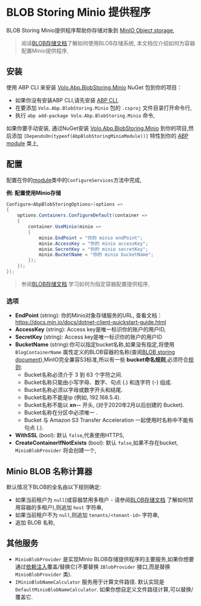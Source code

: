 # BLOB Storing Minio 提供程序

BLOB Storing Minio提供程序帮助你存储对象到 [MinIO Object storage](https://min.io/),

> 阅读[BLOB存储文档](Blob-Storing.md)了解如何使用BLOB存储系统, 本文档仅介绍如何为容器配置Minio提供程序,

## 安装

使用 ABP CLI 来安装 [Volo.Abp.BlobStoring.Minio](https://www.nuget.org/packages/Volo.Abp.BlobStoring.Minio) NuGet 包到你的项目：

* 如果你没有安装ABP CLI,请先安装 [ABP CLI](https://docs.abp.io/en/abp/latest/CLI),
* 在要添加 `Volo.Abp.BlobStoring.Minio` 包的 `.csproj` 文件目录打开命令行,
* 执行 `abp add-package Volo.Abp.BlobStoring.Minio` 命令,

如果你要手动安装, 通过NuGet安装 [Volo.Abp.BlobStoring.Minio](https://www.nuget.org/packages/Volo.Abp.BlobStoring.Minio) 到你的项目,然后添加 `[DependsOn(typeof(AbpBlobStoringMinioModule))]` 特性到你的 [ABP module](Module-Development-Basics.md) 类上,

## 配置

配置在你的[module](Module-Development-Basics.md)类中的`ConfigureServices`方法中完成,

**例: 配置使用Minio存储**

````csharp
Configure<AbpBlobStoringOptions>(options =>
{
    options.Containers.ConfigureDefault(container =>
    {
        container.UseMinio(minio =>
        {
            minio.EndPoint = "你的 minio endPoint";
            minio.AccessKey = "你的 minio accessKey";
            minio.SecretKey = "你的 minio secretKey";
            minio.BucketName = "你的 minio bucketName";
        });
    });
});
````

> 参阅[BLOB存储文档](Blob-Storing.md) 学习如何为指定容器配置提供程序,

### 选项

* **EndPoint** (string): 你的Minio对象存储服务的URL, 查看文档：https://docs.min.io/docs/dotnet-client-quickstart-guide.html
* **AccessKey** (string): Access key是唯一标识你的账户的用户ID, 
* **SecretKey** (string): Access key是唯一标识你的账户的用户ID
* **BucketName** (string):你可以指定bucket名称,如果没有指定,将使用 `BlogContainerName` 属性定义的BLOB容器的名称(查阅[BLOB storing document](Blob-Storing.md)),MinIO完全兼容S3标准,所以有一些 **bucket命名规则**,必须符合[规则](https://docs.aws.amazon.com/AmazonS3/latest/dev/BucketRestrictions.html):
    * Bucket名称必须介于 3 到 63 个字符之间.
    * Bucket名称只能由小写字母、数字、句点 (.) 和连字符 (-) 组成.
    * Bucket名称必须以字母或数字开头和结尾.
    * Bucket名称不能是ip (例如, 192.168.5.4).
    * Bucket名称不能以 **xn--** 开头, (对于2020年2月以后创建的 Bucket).
    * Bucket名称在分区中必须唯一 .
    * Bucket 与 Amazon S3 Transfer Acceleration 一起使用时名称中不能有句点 (.).
* **WithSSL** (bool): 默认 `false`,代表使用HTTPS,
* **CreateContainerIfNotExists** (bool): 默认 `false`,如果不存在bucket, `MinioBlobProvider` 将会创建一个,


## Minio BLOB 名称计算器

默认情况下BLOB的全名由以下规则确定:

* 如果当前租户为 `null`(或容器禁用多租户 - 请参阅[BLOB存储文档](Blob-Storing.md) 了解如何禁用容器的多租户),则追加 `host` 字符串,
* 如果当前租户不为 `null`,则追加 `tenants/<tenant-id>` 字符串,
* 追加 BLOB 名称,

## 其他服务

* `MinioBlobProvider` 是实现Minio BLOB存储提供程序的主要服务,如果你想要通过[依赖注入](Dependency-Injection.md)覆盖/替换它(不要替换 `IBlobProvider` 接口,而是替换 `MinioBlobProvider` 类).
* `IMinioBlobNameCalculator` 服务用于计算文件路径. 默认实现是 `DefaultMinioBlobNameCalculator`. 如果你想自定义文件路径计算,可以替换/覆盖它.
